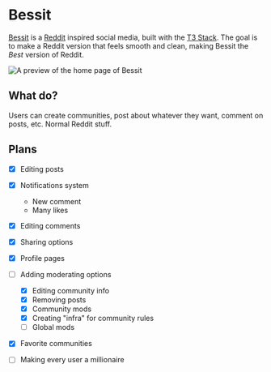# Bessit

[Bessit](https://bessit.vercel.app/) is a [Reddit](https://www.reddit.com/) inspired social media, built with the [T3 Stack](https://create.t3.gg/). The goal is to make a Reddit version that feels smooth and clean, making Bessit the *Best* version of Reddit.

![A preview of the home page of Bessit](https://user-images.githubusercontent.com/70011806/208293747-4f60e6e5-cec8-4eba-9b86-c3f29fd70864.png)



## What do?

Users can create communities, post about whatever they want, comment on posts, etc. Normal Reddit stuff.

## Plans

* [X] Editing posts
* [X] Notifications system
  - New comment
  - Many likes
* [X] Editing comments
* [X] Sharing options
* [X] Profile pages
* [ ] Adding moderating options
  - [X] Editing community info
  - [X] Removing posts
  - [X] Community mods
  - [X] Creating "infra" for community rules
  - [ ] Global mods
* [X] Favorite communities
* [ ] Making every user a millionaire

